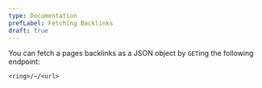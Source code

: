 ```yaml
---
type: Documentation
prefLabel: Fetching Backlinks
draft: true
---
```


You can fetch a pages backlinks as a JSON object by `GET`ing the following endpoint:

```
<ring>/~/<url>
```


